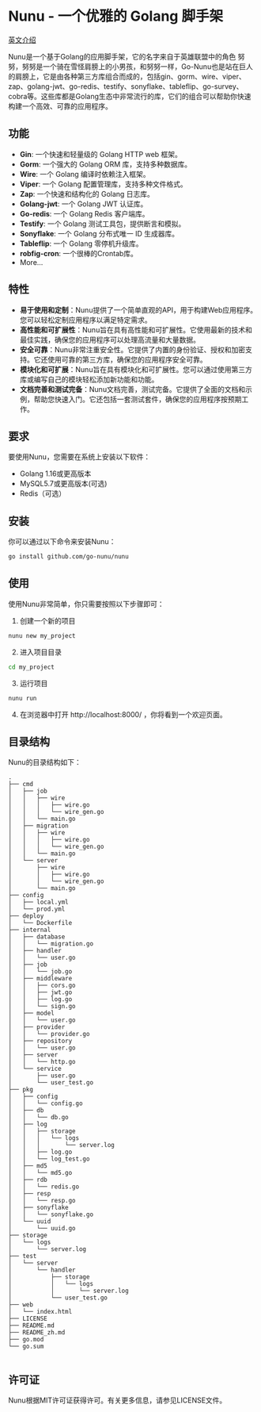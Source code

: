 # Nunu - 一个优雅的 Golang 脚手架
[英文介绍](https://github.com/go-nunu/nunu-layout/blob/main/README.md)

Nunu是一个基于Golang的应用脚手架，它的名字来自于英雄联盟中的角色 努努，努努是一个骑在雪怪肩膀上的小男孩，和努努一样，Go-Nunu也是站在巨人的肩膀上，它是由各种第三方库组合而成的，包括gin、gorm、wire、viper、zap、golang-jwt、go-redis、testify、sonyflake、tableflip、go-survey、cobra等。这些库都是Golang生态中非常流行的库，它们的组合可以帮助你快速构建一个高效、可靠的应用程序。

## 功能

- **Gin**: 一个快速和轻量级的 Golang HTTP web 框架。
- **Gorm**: 一个强大的 Golang ORM 库，支持多种数据库。
- **Wire**: 一个 Golang 编译时依赖注入框架。
- **Viper**: 一个 Golang 配置管理库，支持多种文件格式。
- **Zap**: 一个快速和结构化的 Golang 日志库。
- **Golang-jwt**: 一个 Golang JWT 认证库。
- **Go-redis**: 一个 Golang Redis 客户端库。
- **Testify**: 一个 Golang 测试工具包，提供断言和模拟。
- **Sonyflake**: 一个 Golang 分布式唯一 ID 生成器库。
- **Tableflip**: 一个 Golang 零停机升级库。
- **robfig-cron**: 一个很棒的Crontab库。
- More...
## 特性
* **易于使用和定制**：Nunu提供了一个简单直观的API，用于构建Web应用程序。您可以轻松定制应用程序以满足特定需求。
* **高性能和可扩展性**：Nunu旨在具有高性能和可扩展性。它使用最新的技术和最佳实践，确保您的应用程序可以处理高流量和大量数据。
* **安全可靠**：Nunu非常注重安全性。它提供了内置的身份验证、授权和加密支持。它还使用可靠的第三方库，确保您的应用程序安全可靠。
* **模块化和可扩展**：Nunu旨在具有模块化和可扩展性。您可以通过使用第三方库或编写自己的模块轻松添加新功能和功能。
* **文档完善和测试完备**：Nunu文档完善，测试完备。它提供了全面的文档和示例，帮助您快速入门。它还包括一套测试套件，确保您的应用程序按预期工作。
## 要求
要使用Nunu，您需要在系统上安装以下软件：

* Golang 1.16或更高版本
* MySQL5.7或更高版本(可选)
* Redis（可选）
## 安装

你可以通过以下命令来安装Nunu：

```bash
go install github.com/go-nunu/nunu
```

## 使用

使用Nunu非常简单，你只需要按照以下步骤即可：

1. 创建一个新的项目

```bash
nunu new my_project
```

2. 进入项目目录

```bash
cd my_project
```

3. 运行项目

```bash
nunu run
```

4. 在浏览器中打开 http://localhost:8000/ ，你将看到一个欢迎页面。

## 目录结构

Nunu的目录结构如下：

```
.
├── cmd
│   ├── job
│   │   ├── wire
│   │   │   ├── wire.go
│   │   │   └── wire_gen.go
│   │   └── main.go
│   ├── migration
│   │   ├── wire
│   │   │   ├── wire.go
│   │   │   └── wire_gen.go
│   │   └── main.go
│   └── server
│       ├── wire
│       │   ├── wire.go
│       │   └── wire_gen.go
│       └── main.go
├── config
│   ├── local.yml
│   └── prod.yml
├── deploy
│   └── Dockerfile
├── internal
│   ├── database
│   │   └── migration.go
│   ├── handler
│   │   └── user.go
│   ├── job
│   │   └── job.go
│   ├── middleware
│   │   ├── cors.go
│   │   ├── jwt.go
│   │   ├── log.go
│   │   └── sign.go
│   ├── model
│   │   └── user.go
│   ├── provider
│   │   └── provider.go
│   ├── repository
│   │   └── user.go
│   ├── server
│   │   └── http.go
│   └── service
│       ├── user.go
│       └── user_test.go
├── pkg
│   ├── config
│   │   └── config.go
│   ├── db
│   │   └── db.go
│   ├── log
│   │   ├── storage
│   │   │   └── logs
│   │   │       └── server.log
│   │   ├── log.go
│   │   └── log_test.go
│   ├── md5
│   │   └── md5.go
│   ├── rdb
│   │   └── redis.go
│   ├── resp
│   │   └── resp.go
│   ├── sonyflake
│   │   └── sonyflake.go
│   └── uuid
│       └── uuid.go
├── storage
│   └── logs
│       └── server.log
├── test
│   └── server
│       └── handler
│           ├── storage
│           │   └── logs
│           │       └── server.log
│           └── user_test.go
├── web
│   └── index.html
├── LICENSE
├── README.md
├── README_zh.md
├── go.mod
└── go.sum


```

## 许可证
Nunu根据MIT许可证获得许可。有关更多信息，请参见LICENSE文件。